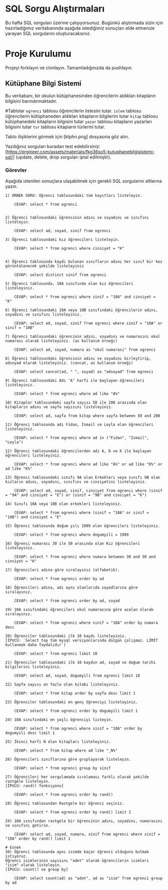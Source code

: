 # SQL Sorgu Alıştırmaları

Bu hafta SQL sorguları üzerine çalışıyorsunuz. Bugünkü alıştırmada sizin için hazırladığımız veritabanında aşağıda istediğimiz sonuçları elde etmenize yarayan SQL sorgularını oluşturacaksınız.

# Proje Kurulumu

Projeyi forklayın ve clonlayın. Tamamladığınızda da pushlayın.

## Kütüphane Bilgi Sistemi

Bu veritabanı, bir okulun kütüphanesinden öğrencilerin aldıkları kitapların bilgisini barındırmaktadır.

#Tablolar
`ogrenci` tablosu öğrencilerin listesini tutar.
`islem` tablosu öğrencilerin kütüphaneden aldıkları kitapların bilgilerini tutar
`kitap` tablosu kütüphanedeki kitapların bilgisini tutar
`yazar` tablosu kitapların yazarları bilgisini tutar
`tur` tablosu kitapların türlerini tutar.

Tablo ilişiklerini görmek için [ktphn.png] dosyasına göz atın.

Yazdığınız sorguları buradan test edebilirsiniz: [https://ergineer.com/assets/materials/fkg36so5-kutuphanebilgisistemi-sql/] (update, delete, drop sorguları iptal edilmiştir).

### Görevler

Aşağıda istenilen sonuçlara ulaşabilmek için gerekli SQL sorgularını altlarına yazın.

    1) ÖRNEK SORU: Öğrenci tablosundaki tüm kayıtları listeleyin.

    	CEVAP: select * from ogrenci


    2) Öğrenci tablosundaki öğrencinin adını ve soyadını ve sınıfını listeleyin.

    	CEVAP: select ad, soyad, sinif from ogrenci

    3) Öğrenci tablosundaki kız öğrencileri listeleyin.

    	CEVAP: select * from ogrenci where cinsiyet = "K"


    4) Öğrenci tablosunda kaydı bulunan sınıfların adını her sınıf bir kez görüntülenecek şekilde listeleyiniz

    	CEVAP: select distinct sinif from ogrenci

    5) Öğrenci tablosunda, 10A sınıfında olan kız öğrencileri listeleyiniz.

    	CEVAP: select * from ogrenci where sinif = "10A" and cinsiyet = "K"

    6) Öğrenci tablosundaki 10A veya 10B sınıfındaki öğrencilerin adını, soyadını ve sınıfını listeleyiniz.

    	CEVAP: select ad, soyad, sinif from ogrenci where sinif = "10A" or sinif = "10B"

    7) Öğrenci tablosundaki öğrencinin adını, soyadını ve numarasını okul numarası olarak listeleyiniz. (as kullanım örneği)

    	CEVAP: select ad, soyad, numara as "okul numarasi" from ogrenci

    8) Öğrenci tablosundaki öğrencinin adını ve soyadını birleştirip, adsoyad olarak listeleyiniz. (concat, as kullanım örneği)

    	CEVAP: select concat(ad, " ", soyad) as "adsoyad" from ogrenci

    9) Öğrenci tablosundaki Adı ‘A’ harfi ile başlayan öğrencileri listeleyiniz.

    	CEVAP: select * from ogrenci where ad like "A%"

    10) Kitaplar tablosundaki sayfa sayısı 50 ile 200 arasında olan kitapların adını ve sayfa sayısını listeleyiniz.

    	CEVAP: select ad, sayfa from kitap where sayfa between 50 and 200

    11) Öğrenci tablosunda adı Fidan, İsmail ve Leyla olan öğrencileri listeleyiniz.

    	CEVAP: select * from ogrenci where ad in ("Fidan", "İsmail", "Leyla")

    12) Öğrenci tablosundaki öğrencilerden adı A, D ve K ile başlayan öğrencileri listeleyiniz.

    	CEVAP: select * from ogrenci where ad like "A%" or ad like "D%" or ad like "K%"

    13) Öğrenci tablosundaki sınıfı 9A olan Erkekleri veya sınıfı 9B olan kızların adını, soyadını, sınıfını ve cinsiyetini listeleyiniz.

    	CEVAP: select ad, soyad, sinif, cinsiyet from ogrenci where (sinif = "9A" and cinsiyet = "E") or (sinif = "9B" and cinsiyet = "K")

    14) Sınıfı 10A veya 10B olan erkekleri listeleyiniz.

    	CEVAP: select * from ogrenci where (sinif = "10A" or sinif = "10B") and cinsiyet = "E"

    15) Öğrenci tablosunda doğum yılı 1989 olan öğrencileri listeleyiniz.

    	CEVAP: select * from ogrenci where dogumyili = 1989

    16) Öğrenci numarası 30 ile 50 arasında olan Kız öğrencileri listeleyiniz.

    	CEVAP: select * from ogrenci where numara between 30 and 50 and cinsiyet = "K"

    17) Öğrencileri adına göre sıralayınız (alfabetik).

    	CEVAP: select * from ogrenci order by ad

    18) Öğrencileri adına, adı aynı olanlarıda soyadlarına göre sıralayınız.

    	CEVAP: select * from ogrenci order by ad, soyad

    19) 10A sınıfındaki öğrencileri okul numarasına göre azalan olarak sıralayınız.

    	CEVAP: select * from ogrenci where sinif = "10A" order by numara desc

    20) Öğrenciler tablosundaki ilk 10 kaydı listeleyiniz.
    [İPUCU: `Select top tüm mysql versiyonlarında düzgün çalışmaz. LİMİT kullanmak daha faydalıdır`]

    	CEVAP: select * from ogrenci limit 10

    21) Öğrenciler tablosundaki ilk 10 kaydın ad, soyad ve doğum tarihi bilgilerini listeleyiniz.

    	CEVAP: select ad, soyad, dogumyili from ogrenci limit 10

    22) Sayfa sayısı en fazla olan kitabı listeleyiniz.

    	CEVAP: select * from kitap order by sayfa desc limit 1

    23) Öğrenciler tablosundaki en genç öğrenciyi listeleyiniz.

    	CEVAP: select * from ogrenci order by dogumyili limit 1

    24) 10A sınıfındaki en yaşlı öğrenciyi listeyin.

    	CEVAP: select * from ogrenci where sinif = "10A" order by dogumyili desc limit 1

    25) İkinci harfi N olan kitapları listeleyiniz.

    	CEVAP: select * from kitap where ad like "_N%"

    26) Öğrencileri sınıflarına göre gruplayarak listeleyin.

    	CEVAP: select * from ogrenci group by sinif

    27) Öğrencileri her sorgulamada sıralaması farklı olacak şekilde rastgele listeleyin.
    [İPUCU: rand() fonksiyonu]

    	CEVAP: select * from ogrenci order by rand()

    28) Öğrenci tablosundan Rastgele bir öğrenci seçiniz.

    	CEVAP: select * from ogrenci order by rand() limit 1

    29) 10A sınıfından rastgele bir öğrencinin adını, soyadını, numarasını ve sınıfını getirin.

    	CEVAP: select ad, soyad, numara, sinif from ogrenci where sinif = "10A" order by rand() limit 1

    # Esnek
    30) Öğrenci tablosunda aynı isimde kaçar öğrenci olduğunu bulmak istiyoruz.
    Öğrenci isimlerinin sayısını "adet" olarak öğrencilerin isimleri "isim" olarak listeleyin.
    [İPUCU: count() ve group by]

    	CEVAP: select count(ad) as "adet", ad as "isim" from ogrenci group by ad
